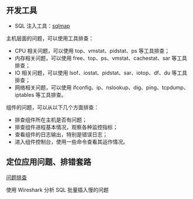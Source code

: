 ## 开发工具

- SQL 注入工具：[sqlmap](https://github.com/sqlmapproject/sqlmap)

主机层面的问题，可以使用工具排查：

- CPU 相关问题，可以使用 top、vmstat、pidstat、ps 等工具排查；
- 内存相关问题，可以使用 free、top、ps、vmstat、cachestat、sar 等工具排查；
- IO 相关问题，可以使用 lsof、iostat、pidstat、sar、iotop、df、du 等工具排查；
- 网络相关问题，可以使用 ifconfig、ip、nslookup、dig、ping、tcpdump、iptables 等工具排查。

组件的问题，可以从以下几个方面排查：

- 排查组件所在主机是否有问题；
- 排查组件进程基本情况，观察各种监控指标；
- 查看组件的日志输出，特别是错误日志；
- 进入组件控制台，使用一些命令查看其运作情况。

## 定位应用问题、排错套路

[问题排查](https://time.geekbang.org/column/article/221982)

使用 Wireshark 分析 SQL 批量插入慢的问题


